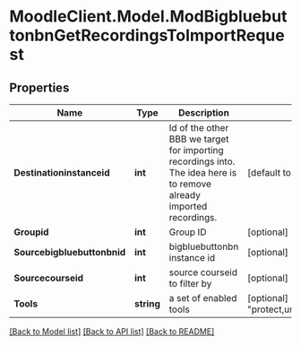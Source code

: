 # MoodleClient.Model.ModBigbluebuttonbnGetRecordingsToImportRequest

## Properties

Name | Type | Description | Notes
------------ | ------------- | ------------- | -------------
**Destinationinstanceid** | **int** | Id of the other BBB we target for importing recordings into.                 The idea here is to remove already imported recordings. | [default to null]
**Groupid** | **int** | Group ID | [optional] 
**Sourcebigbluebuttonbnid** | **int** | bigbluebuttonbn instance id | [optional] [default to 0]
**Sourcecourseid** | **int** | source courseid to filter by | [optional] [default to 0]
**Tools** | **string** | a set of enabled tools | [optional] [default to "protect,unprotect,publish,unpublish,delete"]

[[Back to Model list]](../README.md#documentation-for-models) [[Back to API list]](../README.md#documentation-for-api-endpoints) [[Back to README]](../README.md)

